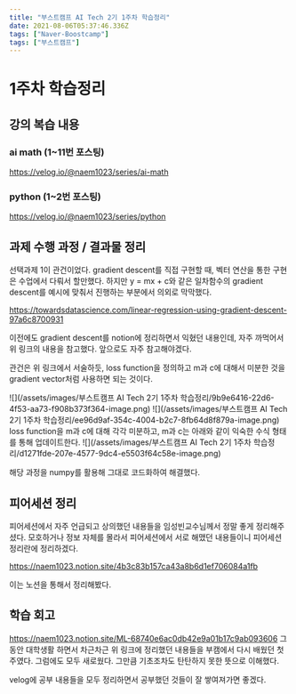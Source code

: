 ```yaml
---
title: "부스트캠프 AI Tech 2기 1주차 학습정리"
date: 2021-08-06T05:37:46.336Z
tags: ["Naver-Boostcamp"]
tags: ["부스트캠프"]
---
```

# 1주차 학습정리
## 강의 복습 내용
### ai math (1~11번 포스팅)
https://velog.io/@naem1023/series/ai-math

### python (1~2번 포스팅)
https://velog.io/@naem1023/series/python

## 과제 수행 과정 / 결과물 정리
선택과제 1이 관건이었다. gradient descent를 직접 구현할 때, 벡터 연산을 통한 구현은 수업에서 다뤄서 할만했다.
하지만 y = mx + c와 같은 일차함수의 gradient descent를 예시에 맞춰서 진행하는 부분에서 의외로 막막했다.

https://towardsdatascience.com/linear-regression-using-gradient-descent-97a6c8700931

이전에도 gradient descent를 notion에 정리하면서 익혔던 내용인데, 자주 까먹어서 위 링크의 내용을 참고했다. 앞으로도 자주 참고해야겠다.

관건은 위 링크에서 서술하듯, loss function을 정의하고 m과 c에 대해서 미분한 것을 gradient vector처럼 사용하면 되는 것이다.

![](/assets/images/부스트캠프 AI Tech 2기 1주차 학습정리/9b9e6416-22d6-4f53-aa73-f908b373f364-image.png)
![](/assets/images/부스트캠프 AI Tech 2기 1주차 학습정리/ee96d9af-354c-4004-b2c7-8fb64d8f879a-image.png)
loss function을 m과 c에 대해 각각 미분하고, m과 c는 아래와 같이 익숙한 수식 형태를 통해 업데이트한다.
![](/assets/images/부스트캠프 AI Tech 2기 1주차 학습정리/d1271fde-207e-4577-9dc4-e5503f64c58e-image.png)

해당 과정을 numpy를 활용해 그대로 코드화하여 해결했다.

## 피어세션 정리
피어세션에서 자주 언급되고 상의했던 내용들을 임성빈교수님께서 정말 좋게 정리해주셨다.
모호하거나 정보 자체를 몰라서 피어세션에서 서로 해맸던 내용들이니 피어세션 정리란에 정리하겠다.

https://naem1023.notion.site/4b3c83b157ca43a8b6d1ef706084a1fb

이는 노션을 통해서 정리해봤다.

## 학습 회고
https://naem1023.notion.site/ML-68740e6ac0db42e9a01b17c9ab093606
그 동안 대학생활 하면서 차근차근 위 링크에 정리했던 내용들을 부캠에서 다시 배웠던 첫 주였다. 그럼에도 모두 새로웠다.
그만큼 기초조차도 탄탄하지 못한 뜻으로 이해했다.

velog에 공부 내용들을 모두 정리하면서 공부했던 것들이 잘 쌓여져가면 좋겠다.



